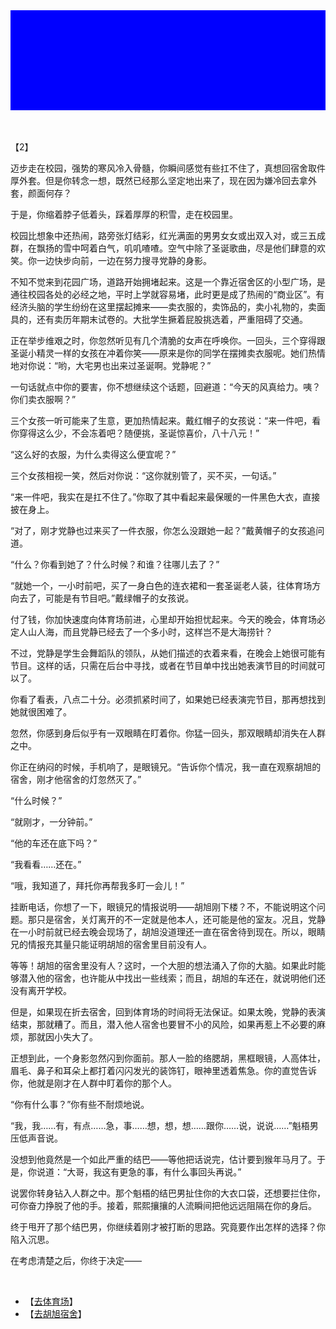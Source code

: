 <div id="navifation" class='headbar'>
    <iframe id='head' align="center" width="100%" height="160" src=""  frameborder="no" border="0" marginwidth="0" marginheight="px" scrolling="no" ></iframe>
</div>
<style>
    .headbar{text-align:center;background-color:blue;z-index:9999}
    .iframe{margin:0 auto;}
</style>
<script>
    var oDiv = document.getElementById('head');
    oDiv.style.position = 'fixed'; oDiv.style.top = '0px'; oDiv.style.left = '0px';
    document.title="众里寻她千百度";
</script>
<br><br>


【2】

迈步走在校园，强势的寒风冷入骨髓，你瞬间感觉有些扛不住了，真想回宿舍取件厚外套。但是你转念一想，既然已经那么坚定地出来了，现在因为嫌冷回去拿外套，颜面何存？

于是，你缩着脖子低着头，踩着厚厚的积雪，走在校园里。

校园比想象中还热闹，路旁张灯结彩，红光满面的男男女女或出双入对，或三五成群，在飘扬的雪中呵着白气，叽叽喳喳。空气中除了圣诞歌曲，尽是他们肆意的欢笑。你一边快步向前，一边在努力搜寻党静的身影。

不知不觉来到花园广场，道路开始拥堵起来。这是一个靠近宿舍区的小型广场，是通往校园各处的必经之地，平时上学就容易堵，此时更是成了热闹的“商业区”。有经济头脑的学生纷纷在这里摆起摊来——卖衣服的，卖饰品的，卖小礼物的，卖面具的，还有卖历年期末试卷的。大批学生撅着屁股挑选着，严重阻碍了交通。

正在举步维艰之时，你忽然听见有几个清脆的女声在呼唤你。一回头，三个穿得跟圣诞小精灵一样的女孩在冲着你笑——原来是你的同学在摆摊卖衣服呢。她们热情地对你说：“哟，大宅男也出来过圣诞啊。党静呢？”

一句话就点中你的要害，你不想继续这个话题，回避道：“今天的风真给力。咦？你们卖衣服啊？”

三个女孩一听可能来了生意，更加热情起来。戴红帽子的女孩说：“来一件吧，看你穿得这么少，不会冻着吧？随便挑，圣诞惊喜价，八十八元！”

“这么好的衣服，为什么卖得这么便宜呢？”

三个女孩相视一笑，然后对你说：“这你就别管了，买不买，一句话。”

“来一件吧，我实在是扛不住了。”你取了其中看起来最保暖的一件黑色大衣，直接披在身上。

“对了，刚才党静也过来买了一件衣服，你怎么没跟她一起？”戴黄帽子的女孩追问道。

“什么？你看到她了？什么时候？和谁？往哪儿去了？”

“就她一个，一小时前吧，买了一身白色的连衣裙和一套圣诞老人装，往体育场方向去了，可能是有节目吧。”戴绿帽子的女孩说。

付了钱，你加快速度向体育场前进，心里却开始担忧起来。今天的晚会，体育场必定人山人海，而且党静已经去了一个多小时，这样岂不是大海捞针？

不过，党静是学生会舞蹈队的领队，从她们描述的衣着来看，在晚会上她很可能有节目。这样的话，只需在后台中寻找，或者在节目单中找出她表演节目的时间就可以了。

你看了看表，八点二十分。必须抓紧时间了，如果她已经表演完节目，那再想找到她就很困难了。

忽然，你感到身后似乎有一双眼睛在盯着你。你猛一回头，那双眼睛却消失在人群之中。

你正在纳闷的时候，手机响了，是眼镜兄。“告诉你个情况，我一直在观察胡旭的宿舍，刚才他宿舍的灯忽然灭了。”

“什么时候？”

“就刚才，一分钟前。”

“他的车还在底下吗？”

“我看看……还在。”

“哦，我知道了，拜托你再帮我多盯一会儿！”

挂断电话，你想了一下，眼镜兄的情报说明——胡旭刚下楼？不，不能说明这个问题。那只是宿舍，关灯离开的不一定就是他本人，还可能是他的室友。况且，党静在一小时前就已经去晚会现场了，胡旭没道理还一直在宿舍待到现在。所以，眼睛兄的情报充其量只能证明胡旭的宿舍里目前没有人。

等等！胡旭的宿舍里没有人？这时，一个大胆的想法涌入了你的大脑。如果此时能够潜入他的宿舍，也许能从中找出一些线索；而且，胡旭的车还在，就说明他们还没有离开学校。

但是，如果现在折去宿舍，回到体育场的时间将无法保证。如果太晚，党静的表演结束，那就糟了。而且，潜入他人宿舍也要冒不小的风险，如果再惹上不必要的麻烦，那就因小失大了。

正想到此，一个身影忽然闪到你面前。那人一脸的络腮胡，黑框眼镜，人高体壮，眉毛、鼻子和耳朵上都打着闪闪发光的装饰钉，眼神里透着焦急。你的直觉告诉你，他就是刚才在人群中盯着你的那个人。

“你有什么事？”你有些不耐烦地说。

“我，我……有，有点……急，事……想，想，想……跟你……说，说说……”魁梧男压低声音说。

没想到他竟然是一个如此严重的结巴——等他把话说完，估计要到猴年马月了。于是，你说道：“大哥，我这有更急的事，有什么事回头再说。”

说罢你转身钻入人群之中。那个魁梧的结巴男扯住你的大衣口袋，还想要拦住你，可你奋力挣脱了他的手。接着，熙熙攘攘的人流瞬间把他远远阻隔在你的身后。

终于甩开了那个结巴男，你继续着刚才被打断的思路。究竟要作出怎样的选择？你陷入沉思。

在考虑清楚之后，你终于决定——

<br/>

* 【[去体育场](4)】
  <br/>
* 【[去胡旭宿舍](5)】